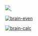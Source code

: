 <a href="https://codeclimate.com/github/Il1ya1/project-lvl1-s462/maintainability" target="_blank">
	<img src="https://api.codeclimate.com/v1/badges/8a272d1ceb13a75793d2/maintainability" />
</a>
<a href="https://travis-ci.org/Il1ya1/project-lvl1-s462">
	<img src="https://travis-ci.org/Il1ya1/project-lvl1-s462.svg?branch=master" alt="">
</a>

[![brain-even](https://asciinema.org/a/AhM9O6CvU7onKgX7slabreM5K.svg)](https://asciinema.org/a/AhM9O6CvU7onKgX7slabreM5K)

[![brain-calc](https://asciinema.org/a/OrwModZYfsLns9fUUgosiEOzZ.svg)](https://asciinema.org/a/OrwModZYfsLns9fUUgosiEOzZ)
